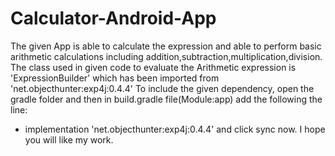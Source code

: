 # Calculator-Android-App
The given App is able to calculate the expression and able to perform basic arithmetic calculations including addition,subtraction,multiplication,division.
The class used in given code to evaluate the Arithmetic expression is 'ExpressionBuilder' which has been imported from 'net.objecthunter:exp4j:0.4.4' 
To include the given dependency, open the gradle folder and then in build.gradle file(Module:app) add the following the line:
- implementation 'net.objecthunter:exp4j:0.4.4' and click sync now.
I hope you will like my work.

